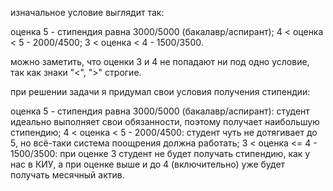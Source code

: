 изначальное условие выглядит так: 

оценка 5 - стипендия равна 3000/5000 (бакалавр/аспирант);
4 < оценка < 5 -  2000/4500;
3 < оценка < 4 - 1500/3500.

можно заметить, что оценки 3 и 4 не попадают ни под одно условие, так как знаки "<", ">" строгие.

при решении задачи я придумал свои условия получения стипендии: 

оценка 5 - стипендия равна 3000/5000 (бакалавр/аспирант): студент идеально выполняет свои обязанности, поэтому получает наибольшую стипендию;
4 < оценка < 5 -  2000/4500: студент чуть не дотягивает до 5, но всё-таки система поощрения должна работать;
3 < оценка <= 4 - 1500/3500: при оценке 3 студент не будет получать стипендию, как у нас в КИУ, а при оценке выше и до 4 (включительно) уже будет получать месячный актив.
